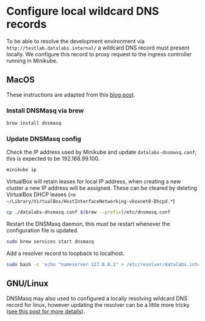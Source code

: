 # Configure local wildcard DNS records

To be able to resolve the development environment via
`http://testlab.datalabs.internal/` a wildcard DNS record must present locally.
We configure this record to proxy request to the ingress controller running in
Minikube.

## MacOS

These instructions are adapted from this
[blog post](https://blog.thesparktree.com/local-development-with-wildcard-dns).

### Install DNSMasq via brew

```bash
brew install dnsmasq
```

### Update DNSMasq config

Check the IP address used by Minikube and update `datalabs-dnsmasq.conf`; this
is expected to be 192.168.99.100.

```bash
minikube ip
```

VirtualBox will retain leases for local IP address, when creating a new cluster
a new IP address will be assigned. These can be cleared by deleting VirtualBox
DHCP leases (`rm ~/Library/VirtualBox/HostInterfaceNetworking-vboxnet0-Dhcpd.*`)

```bash
cp ./datalabs-dnsmasq.conf $(brew --prefix)/etc/dnsmasq.conf
```

Restart the DNSMasq daemon, this must be restart whenever the configuration file
is updated.

```bash
sudo brew services start dnsmasq
```

Add a resolver record to loopback to localhost.

```bash
sudo bash -c 'echo "nameserver 127.0.0.1" > /etc/resolver/datalabs.internal'
```

## GNU/Linux

DNSMasq may also used to configured a locally resolving wildcard DNS record for
linux, however updating the resolver can be a little more tricky ([see this post
for more details](https://askubuntu.com/a/1031896)).
